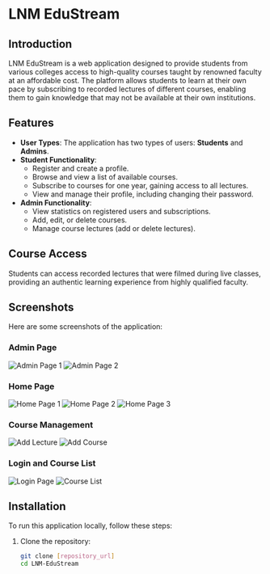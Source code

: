 # LNM EduStream

## Introduction
LNM EduStream is a web application designed to provide students from various colleges access to high-quality courses taught by renowned faculty at an affordable cost. The platform allows students to learn at their own pace by subscribing to recorded lectures of different courses, enabling them to gain knowledge that may not be available at their own institutions.

## Features
- **User Types**: The application has two types of users: **Students** and **Admins**.
- **Student Functionality**:
  - Register and create a profile.
  - Browse and view a list of available courses.
  - Subscribe to courses for one year, gaining access to all lectures.
  - View and manage their profile, including changing their password.
- **Admin Functionality**:
  - View statistics on registered users and subscriptions.
  - Add, edit, or delete courses.
  - Manage course lectures (add or delete lectures).

## Course Access
Students can access recorded lectures that were filmed during live classes, providing an authentic learning experience from highly qualified faculty.

## Screenshots
Here are some screenshots of the application:

### Admin Page
![Admin Page 1](client/src/Assets/Images/imagesforgit/AdminDashboard.jpg)
![Admin Page 2](path/to/admin_page2.png)

### Home Page
![Home Page 1](path/to/home_page1.png)
![Home Page 2](path/to/home_page2.png)
![Home Page 3](path/to/home_page3.png)

### Course Management
![Add Lecture](path/to/add_lecture.png)
![Add Course](path/to/add_course.png)

### Login and Course List
![Login Page](path/to/login_page.png)
![Course List](path/to/course_list.png)

## Installation
To run this application locally, follow these steps:

1. Clone the repository:
   ```bash
   git clone [repository_url]
   cd LNM-EduStream

